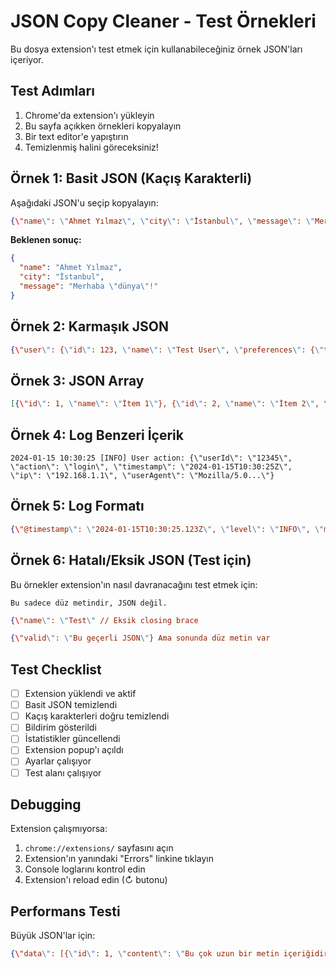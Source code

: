 # JSON Copy Cleaner - Test Örnekleri

Bu dosya extension'ı test etmek için kullanabileceğiniz örnek JSON'ları içeriyor.

## Test Adımları

1. Chrome'da extension'ı yükleyin
2. Bu sayfa açıkken örnekleri kopyalayın  
3. Bir text editor'e yapıştırın
4. Temizlenmiş halini göreceksiniz!

## Örnek 1: Basit JSON (Kaçış Karakterli)

Aşağıdaki JSON'u seçip kopyalayın:

```json
{\"name\": \"Ahmet Yılmaz\", \"city\": \"İstanbul\", \"message\": \"Merhaba \\\"dünya\\\"!\"}
```

**Beklenen sonuç:**
```json
{
  "name": "Ahmet Yılmaz",
  "city": "İstanbul", 
  "message": "Merhaba \"dünya\"!"
}
```

## Örnek 2: Karmaşık JSON

```json
{\"user\": {\"id\": 123, \"name\": \"Test User\", \"preferences\": {\"theme\": \"dark\", \"notifications\": true}}, \"data\": \"Line 1\\nLine 2\\nLine 3\", \"path\": \"C:\\\\Users\\\\Documents\"}
```

## Örnek 3: JSON Array

```json
[{\"id\": 1, \"name\": \"İtem 1\"}, {\"id\": 2, \"name\": \"İtem 2\", \"description\": \"Bu bir \\\"açıklama\\\" metnidir\"}]
```

## Örnek 4: Log Benzeri İçerik

```text
2024-01-15 10:30:25 [INFO] User action: {\"userId\": \"12345\", \"action\": \"login\", \"timestamp\": \"2024-01-15T10:30:25Z\", \"ip\": \"192.168.1.1\", \"userAgent\": \"Mozilla/5.0...\"}
```

## Örnek 5: Log Formatı

```json
{\"@timestamp\": \"2024-01-15T10:30:25.123Z\", \"level\": \"INFO\", \"message\": \"User \\\"john.doe\\\" logged in successfully\", \"fields\": {\"userId\": \"user_123\", \"sessionId\": \"sess_456\", \"source\": \"web_app\"}, \"tags\": [\"authentication\", \"success\"]}
```

## Örnek 6: Hatalı/Eksik JSON (Test için)

Bu örnekler extension'ın nasıl davranacağını test etmek için:

```text
Bu sadece düz metindir, JSON değil.
```

```json
{\"name\": \"Test\" // Eksik closing brace
```

```json
{\"valid\": \"Bu geçerli JSON\"} Ama sonunda düz metin var
```

## Test Checklist

- [ ] Extension yüklendi ve aktif
- [ ] Basit JSON temizlendi
- [ ] Kaçış karakterleri doğru temizlendi
- [ ] Bildirim gösterildi
- [ ] İstatistikler güncellendi
- [ ] Extension popup'ı açıldı
- [ ] Ayarlar çalışıyor
- [ ] Test alanı çalışıyor

## Debugging

Extension çalışmıyorsa:

1. `chrome://extensions/` sayfasını açın
2. Extension'ın yanındaki "Errors" linkine tıklayın
3. Console loglarını kontrol edin
4. Extension'ı reload edin (↻ butonu)

## Performans Testi

Büyük JSON'lar için:

```json
{\"data\": [{\"id\": 1, \"content\": \"Bu çok uzun bir metin içeriğidir...\"}, {\"id\": 2, \"content\": \"Başka bir uzun içerik...\"}, \"... 1000 items more ...\"]}
``` 